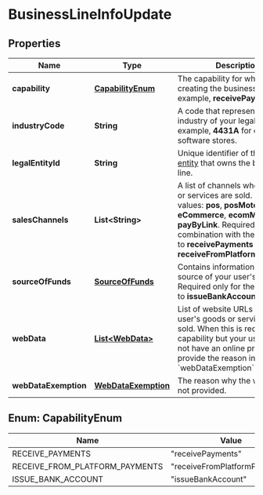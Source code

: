 

# BusinessLineInfoUpdate


## Properties

| Name | Type | Description | Notes |
|------------ | ------------- | ------------- | -------------|
|**capability** | [**CapabilityEnum**](#CapabilityEnum) | The capability for which you are creating the business line. For example, **receivePayments**. |  [optional] |
|**industryCode** | **String** | A code that represents the industry of your legal entity. For example, **4431A** for computer software stores. |  [optional] |
|**legalEntityId** | **String** | Unique identifier of the [legal entity](https://docs.adyen.com/api-explorer/#/legalentity/latest/post/legalEntities__resParam_id) that owns the business line. |  [optional] |
|**salesChannels** | **List&lt;String&gt;** | A list of channels where goods or services are sold.  Possible values: **pos**, **posMoto**, **eCommerce**, **ecomMoto**, **payByLink**.  Required only in combination with the &#x60;capability&#x60; to **receivePayments** or **receiveFromPlatformPayments**. |  [optional] |
|**sourceOfFunds** | [**SourceOfFunds**](SourceOfFunds.md) | Contains information about the source of your user&#39;s funds. Required only for the &#x60;capability&#x60; to **issueBankAccount** |  [optional] |
|**webData** | [**List&lt;WebData&gt;**](WebData.md) | List of website URLs where your user&#39;s goods or services are sold. When this is required for a capability but your user does not have an online presence, provide the reason in the &#x60;webDataExemption&#x60; object. |  [optional] |
|**webDataExemption** | [**WebDataExemption**](WebDataExemption.md) | The reason why the web data is not provided. |  [optional] |



## Enum: CapabilityEnum

| Name | Value |
|---- | -----|
| RECEIVE_PAYMENTS | &quot;receivePayments&quot; |
| RECEIVE_FROM_PLATFORM_PAYMENTS | &quot;receiveFromPlatformPayments&quot; |
| ISSUE_BANK_ACCOUNT | &quot;issueBankAccount&quot; |



